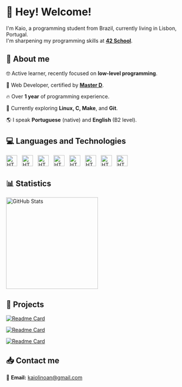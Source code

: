 # 🫡 Hey! Welcome!

I'm Kaio, a programming student from Brazil, currently living in Lisbon, Portugal.  
I'm sharpening my programming skills at **[42 School](https://www.42lisboa.com/pt/)**.

## 🚀 About me

🤓 Active learner, recently focused on **low-level programming**.

💼 Web Developer, certified by **[Master D](https://www.masterd.pt/?gad_campaignid=21541182407)**.

🔥 Over **1 year** of programming experience.

🌱 Currently exploring **Linux, C, Make**, and **Git**.

🌎 I speak **Portuguese** (native) and **English** (B2 level).


## 💻 Languages and Technologies



<img 
    align="left" 
    alt="HTML"
    title="HTML" 
    width="30px" 
    style="padding-right: 10px;" 
    src="https://cdn.jsdelivr.net/gh/devicons/devicon@latest/icons/html5/html5-original.svg" 
/>

<img 
    align="left" 
    alt="HTML"
    title="HTML" 
    width="30px" 
    style="padding-right: 10px;" 
    src="https://cdn.jsdelivr.net/gh/devicons/devicon@latest/icons/css3/css3-original.svg" 
/>

<img 
    align="left" 
    alt="HTML"
    title="HTML" 
    width="30px" 
    style="padding-right: 10px;" 
    src="https://cdn.jsdelivr.net/gh/devicons/devicon@latest/icons/javascript/javascript-original.svg"  
/>

<img 
    align="left" 
    alt="HTML"
    title="HTML" 
    width="30px" 
    style="padding-right: 10px;" 
    src="https://cdn.jsdelivr.net/gh/devicons/devicon@latest/icons/php/php-original.svg" 
/>

<img 
    align="left" 
    alt="HTML"
    title="HTML" 
    width="30px" 
    style="padding-right: 10px;" 
    src="https://cdn.jsdelivr.net/gh/devicons/devicon@latest/icons/mysql/mysql-original.svg"  
/>

<img 
    align="left" 
    alt="HTML"
    title="HTML" 
    width="30px" 
    style="padding-right: 10px;" 
    src="https://cdn.jsdelivr.net/gh/devicons/devicon@latest/icons/c/c-original.svg"  
/>

<img 
    align="left" 
    alt="HTML"
    title="HTML" 
    width="30px" 
    style="padding-right: 10px;" 
    src="https://cdn.jsdelivr.net/gh/devicons/devicon@latest/icons/linux/linux-original.svg"  
/>

<img 
    align="left" 
    alt="HTML"
    title="HTML" 
    width="30px" 
    style="padding-right: 10px;" 
    src="https://cdn.jsdelivr.net/gh/devicons/devicon@latest/icons/git/git-original.svg" 
/>
<br/>
<br/>


## 📊 Statistics

<img 
      align="center" 
      alt="GitHub Stats" 
      height="250" 
      src="https://github-readme-stats.vercel.app/api/top-langs/?username=kaiolinoan&theme=tokyonight&layout=donut&custom_title=Most Used Languages &langs_count=5" 
  />


  ## 🚧 Projects

  [![Readme Card](https://github-readme-stats.vercel.app/api/pin/?username=kaiolinoan&repo=Common-Core&theme=tokyonight)](https://github.com/Kaiolinoan/Common-core)

  [![Readme Card](https://github-readme-stats.vercel.app/api/pin/?username=kaiolinoan&repo=Event-site&theme=tokyonight)](https://github.com/Kaiolinoan/Event-site)

  [![Readme Card](https://github-readme-stats.vercel.app/api/pin/?username=kaiolinoan&repo=Push_swap&theme=tokyonight)](https://github.com/Kaiolinoan/Push_swap)


## 📥 Contact me

📧 **Email:** kaiolinoan@gmail.com

  
          



